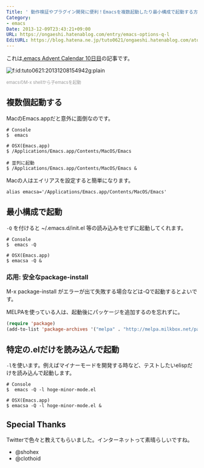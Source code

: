 ```yaml
---
Title: ' 動作検証やプラグイン開発に便利！Emacsを複数起動したり最小構成で起動する方法'
Category:
- emacs
Date: 2013-12-09T23:43:21+09:00
URL: https://ongaeshi.hatenablog.com/entry/emacs-options-q-l
EditURL: https://blog.hatena.ne.jp/tuto0621/ongaeshi.hatenablog.com/atom/entry/12921228815714131710
---
```


これは[.emacs Advent Calendar 10日目](http://qiita.com/ongaeshi/items/32fddcd528643c2598a9)の記事です。

<p><span itemscope itemtype="http://schema.org/Photograph"><img src="http://cdn-ak.f.st-hatena.com/images/fotolife/t/tuto0621/20131208/20131208154942.gif" alt="f:id:tuto0621:20131208154942g:plain" title="f:id:tuto0621:20131208154942g:plain" class="hatena-fotolife" itemprop="image"></span></p>
<span style="color: #999999"><span style="font-size: 80%">
emacsのM-x shellから子emacsを起動</span></span>


## 複数個起動する
MacのEmacs.appだと意外に面倒なのです。

```
# Console 
$  emacs

# OSX(Emacs.app)
$ /Applications/Emacs.app/Contents/MacOS/Emacs

# 並列に起動
$ /Applications/Emacs.app/Contents/MacOS/Emacs &
```

Macの人はエイリアスを設定すると簡単になります。

```
alias emacsa='/Applications/Emacs.app/Contents/MacOS/Emacs'
```

## 最小構成で起動
`-Q` を付けると ~/.emacs.d/init.el 等の読み込みをせずに起動してくれます。

```
# Console
$  emacs -Q

# OSX(Emacs.app)
$ emacsa -Q &
```

### 応用: 安全なpackage-install
M-x package-install がエラーが出て失敗する場合などは-Qで起動するとよいです。

MELPAを使っている人は、起動後にパッケージを追加するのを忘れずに。

```lisp
(require 'package)
(add-to-list 'package-archives '("melpa" . "http://melpa.milkbox.net/packages/") t)
```


## 特定の.elだけを読み込んで起動
`-l`を使います。例えばマイナーモードを開発する時など、テストしたいelispだけを読み込んで起動します。

```
# Console
$  emacs -Q -l hoge-minor-mode.el

# OSX(Emacs.app)
$ emacsa -Q -l hoge-minor-mode.el &
```

## Special Thanks
Twitterで色々と教えてもらいました。インターネットって素晴らしいですね。

- @shohex
- @clothoid

